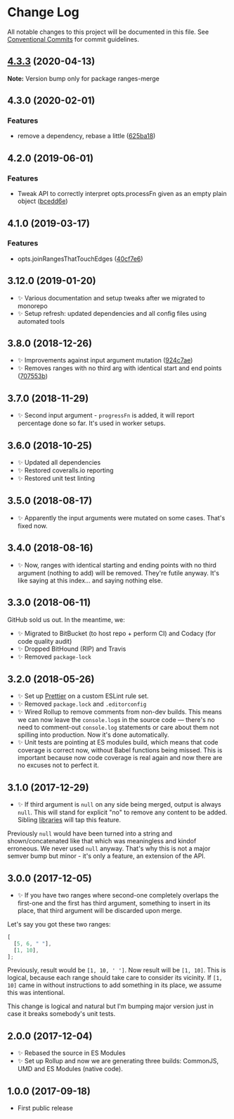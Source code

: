 # Change Log

All notable changes to this project will be documented in this file.
See [Conventional Commits](https://conventionalcommits.org) for commit guidelines.

## [4.3.3](https://gitlab.com/codsen/codsen/compare/ranges-merge@4.3.2...ranges-merge@4.3.3) (2020-04-13)

**Note:** Version bump only for package ranges-merge





## 4.3.0 (2020-02-01)

### Features

- remove a dependency, rebase a little ([625ba18](https://gitlab.com/codsen/codsen/commit/625ba1871fe12efe1f36fbbb4f67b7025d5905a9))

## 4.2.0 (2019-06-01)

### Features

- Tweak API to correctly interpret opts.processFn given as an empty plain object ([bcedd6e](https://gitlab.com/codsen/codsen/commit/bcedd6e))

## 4.1.0 (2019-03-17)

### Features

- opts.joinRangesThatTouchEdges ([40cf7e6](https://gitlab.com/codsen/codsen/commit/40cf7e6))

## 3.12.0 (2019-01-20)

- ✨ Various documentation and setup tweaks after we migrated to monorepo
- ✨ Setup refresh: updated dependencies and all config files using automated tools

## 3.8.0 (2018-12-26)

- ✨ Improvements against input argument mutation ([924c7ae](https://gitlab.com/codsen/codsen/tree/master/packages/ranges-merge/commits/924c7ae))
- ✨ Removes ranges with no third arg with identical start and end points ([707553b](https://gitlab.com/codsen/codsen/tree/master/packages/ranges-merge/commits/707553b))

## 3.7.0 (2018-11-29)

- ✨ Second input argument - `progressFn` is added, it will report percentage done so far. It's used in worker setups.

## 3.6.0 (2018-10-25)

- ✨ Updated all dependencies
- ✨ Restored coveralls.io reporting
- ✨ Restored unit test linting

## 3.5.0 (2018-08-17)

- ✨ Apparently the input arguments were mutated on some cases. That's fixed now.

## 3.4.0 (2018-08-16)

- ✨ Now, ranges with identical starting and ending points with no third argument (nothing to add) will be removed. They're futile anyway. It's like saying at this index... and saying nothing else.

## 3.3.0 (2018-06-11)

GitHub sold us out. In the meantime, we:

- ✨ Migrated to BitBucket (to host repo + perform CI) and Codacy (for code quality audit)
- ✨ Dropped BitHound (RIP) and Travis
- ✨ Removed `package-lock`

## 3.2.0 (2018-05-26)

- ✨ Set up [Prettier](https://prettier.io) on a custom ESLint rule set.
- ✨ Removed `package.lock` and `.editorconfig`
- ✨ Wired Rollup to remove comments from non-dev builds. This means we can now leave the `console.log`s in the source code — there's no need to comment-out `console.log` statements or care about them not spilling into production. Now it's done automatically.
- ✨ Unit tests are pointing at ES modules build, which means that code coverage is correct now, without Babel functions being missed. This is important because now code coverage is real again and now there are no excuses not to perfect it.

## 3.1.0 (2017-12-29)

- ✨ If third argument is `null` on any side being merged, output is always `null`. This will stand for explicit "no" to remove any content to be added. Sibling [libraries](https://github.com/codsen/string-slices-array-push) will tap this feature.

Previously `null` would have been turned into a string and shown/concatenated like that which was meaningless and kindof erroneous. We never used `null` anyway. That's why this is not a major semver bump but minor - it's only a feature, an extension of the API.

## 3.0.0 (2017-12-05)

- ✨ If you have two ranges where second-one completely overlaps the first-one and the first has third argument, something to insert in its place, that third argument will be discarded upon merge.

Let's say you got these two ranges:

```js
[
  [5, 6, " "],
  [1, 10],
];
```

Previously, result would be `[1, 10, ' ']`. Now result will be `[1, 10]`. This is logical, because each range should take care to consider its vicinity. If `[1, 10]` came in without instructions to add something in its place, we assume this was intentional.

This change is logical and natural but I'm bumping major version just in case it breaks somebody's unit tests.

## 2.0.0 (2017-12-04)

- ✨ Rebased the source in ES Modules
- ✨ Set up Rollup and now we are generating three builds: CommonJS, UMD and ES Modules (native code).

## 1.0.0 (2017-09-18)

- First public release
